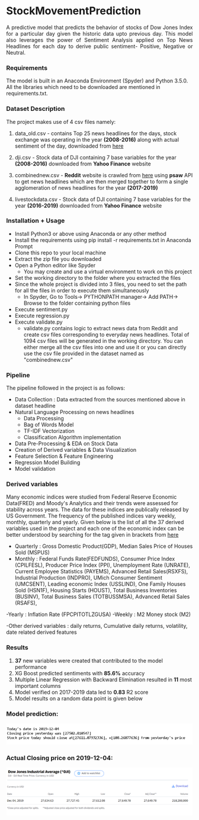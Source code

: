StockMovementPrediction
============================================
<p align="justify">
A predictive model that predicts the behavior of stocks of Dow Jones Index for a particular day given the historic data upto previous day. This model also leverages the power of Sentiment Analysis applied on Top News Headlines for each day to derive public sentiment- Positive, Negative or Neutral.

</p>

### Requirements

<p align="justify">

The model is built in an Anaconda Environment (Spyder) and Python 3.5.0. All the libraries which need to be downloaded are mentioned in requirements.txt.
	
</p>

### Dataset Description
<p align="justify">

The project makes use of 4 csv files namely:

1. data_old.csv - contains Top 25 news headlines for the days, stock exchange was operating in the year **(2008-2016)** along with actual sentiment of the day, downloaded from [here](https://www.kaggle.com/aaron7sun/stocknews#RedditNews.csv )

2. dji.csv - Stock data of DJI containing 7 base variables for the year **(2008-2016)** downloaded from **Yahoo Finance** website

3. combinednew.csv -  **Reddit** website is crawled from [here](https://www.reddit.com/r/usanews/ ) using **psaw** API to get news headlines which are then merged together to form a single agglomeration of news headlines for the year **(2017-2019)**

4. livestockdata.csv - Stock data of DJI containing 7 base variables for the year **(2016-2019)** downloaded from **Yahoo Finance** website
	
</p>


### Installation + Usage
- Install Python3 or above using Anaconda or any other method
- Install the requirements using pip install -r requirements.txt in Anaconda Prompt
- Clone this repo to your local machine
- Extract the zip file you downloaded
- Open a Python editor like Spyder 
	* You may create and use a virtual environment to work on this project
- Set the working directory to the folder where you extracted the files
- Since the whole project is divided into 3 files, you need to set the path for all the files in order to execute them simultaneously
	* In Spyder, Go to Tools-> PYTHONPATH manager-> Add PATH-> Browse to the folder containing python files
- Execute sentiment.py
- Execute regression.py
- Execute validate.py
	* validate.py contains logic to extract news data from Reddit and create csv files corresponding to everyday news headlines. Total of 1094 csv files will be generated in the working directory. You can either merge all the csv files into one and use it or you can directly use the csv file provided in the dataset named as "combinednew.csv"

### Pipeline
The pipeline followed in the project is as follows:
- Data Collection : Data extracted from the sources mentioned above in dataset headline
-  Natural Language Processing on news headlines
	* Data Processing
	* Bag of Words Model
	* TF-IDF Vectorization
	* Classification Algorithm implementation
- Data Pre-Processing & EDA on Stock Data
- Creation of Derived variables & Data Visualization
- Feature Selection & Feature Engineering
- Regression Model Building
- Model validation

### Derived variables
Many economic indices were studied from Federal Reserve Economic Data(FRED) and Moody's Analytics and their trends were assessed for stability across years. The data for these indices are publically released by US Government. The frequency of the published indices vary weekly, monthly, quarterly and yearly. Given below is the list of all the 37 derived variables used in the project and each one of the economic index can be better understood by searching for the tag given in brackets from [here](https://fred.stlouisfed.org/)

- Quarterly : Gross Domestic Product(GDP), Median Sales Price of Houses Sold (MSPUS)
- Monthly : Federal Funds Rate(FEDFUNDS), Consumer Price Index (CPILFESL), Producer Price Index (PPI), Unemployment Rate (UNRATE), Current Employee Statistics (PAYEMS), Advanced Retail Sales(RSXFS), Industrial Production (INDPRO), UMich Consumer Sentiment (UMCSENT), Leading economic Index (USSLIND), One Family Houses Sold (HSN1F), Housing Starts (HOUST), Total Business Inventories (BUSINV), Total Business Sales (TOTBUSSMSA), Advanced Retail Sales (RSAFS), 

-Yearly :  Inflation Rate (FPCPITOTLZGUSA)
-Weekly : M2 Money stock (M2)

-Other derived variables : daily returns, Cumulative daily returns, volatility, date related derived features

  
### Results

1. **37** new variables were created that contributed to the model performance
2. XG Boost predicted sentiments with **85.6%** accuracy
3. Multiple Linear Regression with Backward Elimination  resulted in **11** most important columns  
4. Model verified on 2017-2019 data led to **0.83** R2 score
5. Model results on a random data point is given below

### Model prediction:
![Results](results.PNG)

### Actual Closing price on 2019-12-04: 
![Results](Actual-closing-price-DJI.png)



